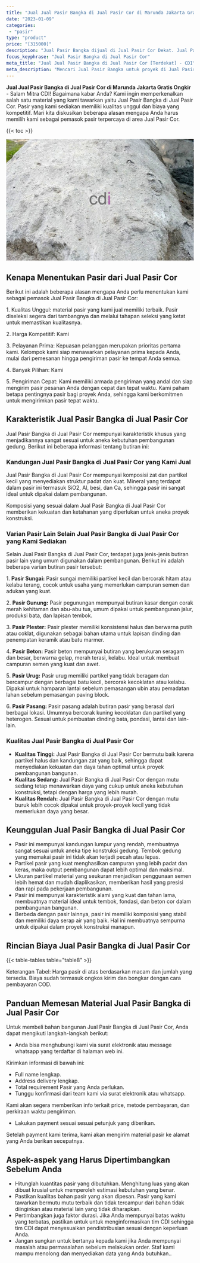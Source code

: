 ```yaml
---
title: "Jual Jual Pasir Bangka di Jual Pasir Cor di Marunda Jakarta Gratis Ongkir"
date: "2023-01-09"
categories:
 - "pasir"
type: "product"
price: "[315000]"
description: "Jual Pasir Bangka dijual di Jual Pasir Cor Dekat. Jual Pasir Bangka ini sering dipakai dalam proyek konstruksi sebagai material adukan yang terpilih dan halus. Kontak kami untuk mendapatkan informasi lebih lanjut."
focus_keyphrase: "Jual Pasir Bangka di Jual Pasir Cor"
meta_title: "Jual Jual Pasir Bangka di Jual Pasir Cor [Terdekat] - CDI"
meta_description: "Mencari Jual Pasir Bangka untuk proyek di Jual Pasir Cor? Kami memiliki Jual Pasir Bangka berkualitas untuk bahan campuran. Dapatkan penawaran terbaik sekarang."
---
```


**Jual Jual Pasir Bangka di Jual Pasir Cor di Marunda Jakarta Gratis Ongkir** - Salam Mitra CDI! Bagaimana kabar Anda? Kami ingin memperkenalkan salah satu material yang kami tawarkan yaitu Jual Pasir Bangka di Jual Pasir Cor. Pasir yang kami sediakan memiliki kualitas unggul dan biaya yang kompetitif. Mari kita diskusikan beberapa alasan mengapa Anda harus memilih kami sebagai pemasok pasir terpercaya di area Jual Pasir Cor.

{{< toc >}}

![Jual Jual Pasir Bangka di Jual Pasir Cor di Marunda Jakarta Gratis Ongkir](/images/pasir/pasir-bangunan-38.jpg)

## Kenapa Menentukan Pasir dari Jual Pasir Cor

Berikut ini adalah beberapa alasan mengapa Anda perlu menentukan kami sebagai pemasok Jual Pasir Bangka di Jual Pasir Cor:

1\.  Kualitas Unggul: material pasir yang kami jual memiliki terbaik. Pasir diseleksi segera dari tambangnya dan melalui tahapan seleksi yang ketat untuk memastikan kualitasnya.

2\.  Harga Kompetitif: Kami

3\.  Pelayanan Prima: Kepuasan pelanggan merupakan prioritas pertama kami. Kelompok kami siap menawarkan pelayanan prima kepada Anda, mulai dari pemesanan hingga pengiriman pasir ke tempat Anda semua.

4\.  Banyak Pilihan: Kami

5\.  Pengiriman Cepat: Kami memiliki armada pengiriman yang andal dan siap mengirim pasir pesanan Anda dengan cepat dan tepat waktu. Kami paham betapa pentingnya pasir bagi proyek Anda, sehingga kami berkomitmen untuk mengirimkan pasir tepat waktu.

## Karakteristik Jual Pasir Bangka di Jual Pasir Cor

Jual Pasir Bangka di Jual Pasir Cor mempunyai karakteristik khusus yang menjadikannya sangat sesuai untuk aneka kebutuhan pembangunan gedung. Berikut ini beberapa informasi tentang butiran ini:

### Kandungan Jual Pasir Bangka di Jual Pasir Cor yang Kami Jual

Jual Pasir Bangka di Jual Pasir Cor mempunyai komposisi zat dan partikel kecil yang menyediakan struktur padat dan kuat. Mineral yang terdapat dalam pasir ini termasuk SiO2, Al, besi, dan Ca, sehingga pasir ini sangat ideal untuk dipakai dalam pembangunan.

Komposisi yang sesuai dalam Jual Pasir Bangka di Jual Pasir Cor memberikan kekuatan dan ketahanan yang diperlukan untuk aneka proyek konstruksi.

### Varian Pasir Lain Selain Jual Pasir Bangka di Jual Pasir Cor yang Kami Sediakan

Selain Jual Pasir Bangka di Jual Pasir Cor, terdapat juga jenis-jenis butiran pasir lain yang umum digunakan dalam pembangunan. Berikut ini adalah beberapa varian butiran pasir tersebut:

1\.  **Pasir Sungai:** Pasir sungai memiliki partikel kecil dan bercorak hitam atau kelabu terang, cocok untuk usaha yang memerlukan campuran semen dan adukan yang kuat.

2\.  **Pasir Gunung:** Pasir pegunungan mempunyai butiran kasar dengan corak merah kehitaman dan abu-abu tua, umum dipakai untuk pembangunan jalur, produksi bata, dan lapisan tembok.

3\.  **Pasir Plester:** Pasir plester memiliki konsistensi halus dan berwarna putih atau coklat, digunakan sebagai bahan utama untuk lapisan dinding dan penempatan keramik atau batu marmer.

4\.  **Pasir Beton:** Pasir beton mempunyai butiran yang berukuran seragam dan besar, berwarna gelap, merah terasi, kelabu. Ideal untuk membuat campuran semen yang kuat dan awet.

5\.  **Pasir Urug:** Pasir urug memiliki partikel yang tidak beragam dan bercampur dengan berbagai batu kecil, bercorak kecoklatan atau kelabu. Dipakai untuk hamparan lantai sebelum pemasangan ubin atau pemadatan lahan sebelum pemasangan paving block.

6\.  **Pasir Pasang:** Pasir pasang adalah butiran pasir yang berasal dari berbagai lokasi. Umumnya bercorak kuning kecoklatan dan partikel yang heterogen. Sesuai untuk pembuatan dinding bata, pondasi, lantai dan lain-lain.

### Kualitas Jual Pasir Bangka di Jual Pasir Cor

*   **Kualitas Tinggi:** Jual Pasir Bangka di Jual Pasir Cor bermutu baik karena partikel halus dan kandungan zat yang baik, sehingga dapat menyediakan kekuatan dan daya tahan optimal untuk proyek pembangunan bangunan.
*   **Kualitas Sedang:** Jual Pasir Bangka di Jual Pasir Cor dengan mutu sedang tetap menawarkan daya yang cukup untuk aneka kebutuhan konstruksi, tetapi dengan harga yang lebih murah.
*   **Kualitas Rendah:** Jual Pasir Bangka di Jual Pasir Cor dengan mutu buruk lebih cocok dipakai untuk proyek-proyek kecil yang tidak memerlukan daya yang besar.

## Keunggulan Jual Pasir Bangka di Jual Pasir Cor

*   Pasir ini mempunyai kandungan lumpur yang rendah, membuatnya sangat sesuai untuk aneka tipe konstruksi gedung. Tembok gedung yang memakai pasir ini tidak akan terjadi pecah atau lepas.
*   Partikel pasir yang kuat menghasilkan campuran yang lebih padat dan keras, maka output pembangunan dapat lebih optimal dan maksimal.
*   Ukuran partikel material yang seukuran menjadikan penggunaan semen lebih hemat dan mudah diaplikasikan, memberikan hasil yang presisi dan rapi pada pekerjaan pembangunan.
*   Pasir ini mempunyai karakteristik alami yang kuat dan tahan lama, membuatnya material ideal untuk tembok, fondasi, dan beton cor dalam pembangunan bangunan.
*   Berbeda dengan pasir lainnya, pasir ini memiliki komposisi yang stabil dan memiliki daya serap air yang baik. Hal ini membuatnya sempurna untuk dipakai dalam proyek konstruksi manapun.

## Rincian Biaya Jual Pasir Bangka di Jual Pasir Cor

{{< table-tables table="table8" >}}

Keterangan Tabel: Harga pasir di atas berdasarkan macam dan jumlah yang tersedia. Biaya sudah termasuk ongkos kirim dan bongkar dengan cara pembayaran COD.

## Panduan Memesan Material Jual Pasir Bangka di Jual Pasir Cor

Untuk membeli bahan bangunan Jual Pasir Bangka di Jual Pasir Cor, Anda dapat mengikuti langkah-langkah berikut:

*   Anda bisa menghubungi kami via surat elektronik atau message whatsapp yang terdaftar di halaman web ini.

Kirimkan informasi di bawah ini:

*   Full name lengkap.
*   Address delivery lengkap.
*   Total requirement Pasir yang Anda perlukan.
*   Tunggu konfirmasi dari team kami via surat elektronik atau whatsapp.

Kami akan segera memberikan info terkait price, metode pembayaran, dan perkiraan waktu pengiriman.
*   Lakukan payment sesuai sesuai petunjuk yang diberikan.

Setelah payment kami terima, kami akan mengirim material pasir ke alamat yang Anda berikan secepatnya.

## Aspek-aspek yang Harus Dipertimbangkan Sebelum Anda

*   Hitunglah kuantitas pasir yang dibutuhkan. Menghitung luas yang akan dibuat krusial untuk memperoleh estimasi kebutuhan yang benar.
*   Pastikan kualitas bahan pasir yang akan dipesan. Pasir yang kami tawarkan bermutu mutu terbaik dan tidak tercampur dari bahan tidak diinginkan atau material lain yang tidak diharapkan.
*   Pertimbangkan juga faktor durasi. Jika Anda mempunyai batas waktu yang terbatas, pastikan untuk untuk menginformasikan tim CDI sehingga tim CDI dapat menyesuaikan pendistribusian sesuai dengan keperluan Anda.
*   Jangan sungkan untuk bertanya kepada kami jika Anda mempunyai masalah atau permasalahan sebelum melakukan order. Staf kami mampu menolong dan menyediakan data yang Anda butuhkan..